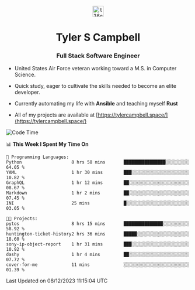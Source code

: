 <p align="center">
<a href="https://www.linkedin.com/in/t36campbell" target="blank"><img align="center" src="https://ik.imagekit.io/t36campbell/Portfolio/linkedin.png.original_m8bbGgPh6.png" alt="t36campbell" height="30" width="30" /></a>
</p>
<h1 align="center">Tyler S Campbell</h1>
<h3 align="center">Full Stack Software Engineer</h3>

* United States Air Force veteran working toward a M.S. in Computer Science.

* Quick study, eager to cultivate the skills needed to become an elite developer.

* Currently automating my life with **Ansible** and teaching myself **Rust**

* All of my projects are available at [https://tylercampbell.space/](https://tylercampbell.space/)

<!--START_SECTION:waka-->
![Code Time](http://img.shields.io/badge/Code%20Time-3%2C023%20hrs%2014%20mins-blue)

📊 **This Week I Spent My Time On** 

```text
💬 Programming Languages: 
Python                   8 hrs 58 mins       ████████████████░░░░░░░░░   64.05 % 
YAML                     1 hr 30 mins        ███░░░░░░░░░░░░░░░░░░░░░░   10.82 % 
GraphQL                  1 hr 12 mins        ██░░░░░░░░░░░░░░░░░░░░░░░   08.67 % 
Markdown                 1 hr 2 mins         ██░░░░░░░░░░░░░░░░░░░░░░░   07.45 % 
INI                      25 mins             █░░░░░░░░░░░░░░░░░░░░░░░░   03.05 % 

🐱‍💻 Projects: 
pytos                    8 hrs 15 mins       ███████████████░░░░░░░░░░   58.92 % 
huntington-ticket-history2 hrs 36 mins       █████░░░░░░░░░░░░░░░░░░░░   18.60 % 
sony-ip-object-report    1 hr 31 mins        ███░░░░░░░░░░░░░░░░░░░░░░   10.92 % 
dashy                    1 hr 4 mins         ██░░░░░░░░░░░░░░░░░░░░░░░   07.72 % 
cover-for-me             11 mins             ░░░░░░░░░░░░░░░░░░░░░░░░░   01.39 % 
```


 Last Updated on 08/12/2023 11:15:04 UTC
<!--END_SECTION:waka-->
